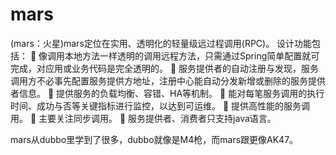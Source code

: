 mars
====
(mars：火星)mars定位在实用、透明化的轻量级远过程调用(RPC)。
设计功能包括：
  像调用本地方法一样透明的调用远程方法，只需通过Spring简单配置就可完成，对应用或业务代码是完全透明的。
	服务提供者的自动注册与发现，服务调用方不必事先配置服务提供方地址，注册中心能自动分发新增或删除的服务提供者信息。
	提供服务的负载均衡、容错、HA等机制。
	能对每笔服务调用的执行时间、成功与否等关键指标进行监控，以达到可运维。
	提供高性能的服务调用。
	主要关注同步调用。
	服务提供者、消费者只支持java语言。

mars从dubbo里学到了很多，dubbo就像是M4枪，而mars跟更像AK47。
